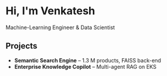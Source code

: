 # Hi, I'm Venkatesh  
Machine-Learning Engineer & Data Scientist  

## Projects  
- **Semantic Search Engine** – 1.3 M products, FAISS back-end  
- **Enterprise Knowledge Copilot** – Multi-agent RAG on EKS

